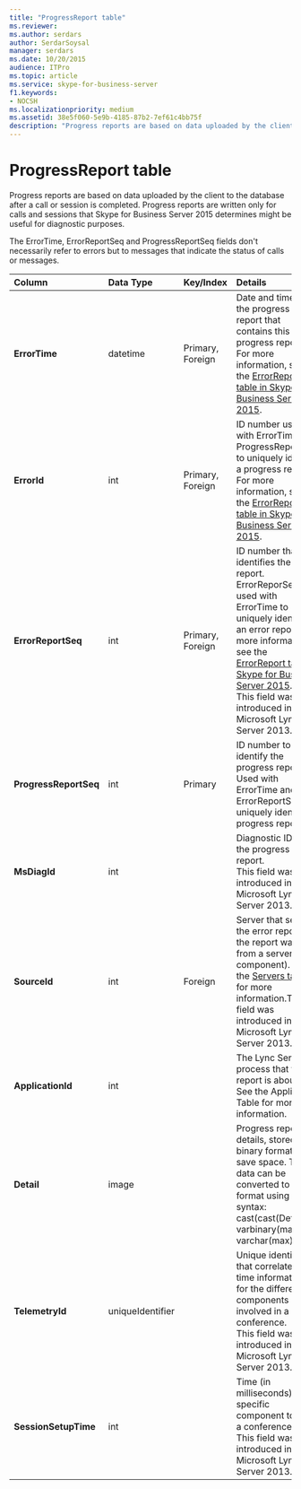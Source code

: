 ```yaml
---
title: "ProgressReport table"
ms.reviewer: 
ms.author: serdars
author: SerdarSoysal
manager: serdars
ms.date: 10/20/2015
audience: ITPro
ms.topic: article
ms.service: skype-for-business-server
f1.keywords:
- NOCSH
ms.localizationpriority: medium
ms.assetid: 38e5f060-5e9b-4185-87b2-7ef61c4bb75f
description: "Progress reports are based on data uploaded by the client to the database after a call or session is completed. Progress reports will be written only for calls and sessions that Skype for Business Server 2015 determines might be useful for diagnostic purposes."
---
```


# ProgressReport table
 
Progress reports are based on data uploaded by the client to the database after a call or session is completed. Progress reports are written only for calls and sessions that Skype for Business Server 2015 determines might be useful for diagnostic purposes.
  
The ErrorTime, ErrorReportSeq and ProgressReportSeq fields don't necessarily refer to errors but to messages that indicate the status of calls or messages.
  
|**Column**|**Data Type**|**Key/Index**|**Details**|
|:-----|:-----|:-----|:-----|
|**ErrorTime** <br/> |datetime  <br/> |Primary, Foreign  <br/> |Date and time of the progress error report that contains this progress report. For more information, see the [ErrorReport table in Skype for Business Server 2015](errorreport.md). <br/> |
|**ErrorId** <br/> |int  <br/> |Primary, Foreign  <br/> |ID number used with ErrorTime, ProgressReportSeq to uniquely identify a progress report. For more information, see the [ErrorReport table in Skype for Business Server 2015](errorreport.md). <br/> |
|**ErrorReportSeq** <br/> |int  <br/> |Primary, Foreign  <br/> |ID number that identifies the error report. ErrorReporSeq is used with ErrorTime to uniquely identify an error report. For more information, see the [ErrorReport table in Skype for Business Server 2015](errorreport.md).<br/> This field was introduced in Microsoft Lync Server 2013.  <br/> |
|**ProgressReportSeq** <br/> |int  <br/> |Primary  <br/> |ID number to identify the progress report. Used with ErrorTime and ErrorReportSeq to uniquely identify a progress report.  <br/> |
|**MsDiagId** <br/> |int  <br/> ||Diagnostic ID of the progress report.  <br/> This field was introduced in Microsoft Lync Server 2013.  <br/> |
|**SourceId** <br/> |int  <br/> |Foreign  <br/> |Server that sent the error report (if the report was sent from a server component). See the [Servers table](servers.md) for more information.This field was introduced in Microsoft Lync Server 2013. <br/> |
|**ApplicationId** <br/> |int  <br/> ||The Lync Server process that the report is about. See the Application Table for more information.  <br/> |
|**Detail** <br/> |image  <br/> ||Progress report details, stored in binary format to save space. This data can be converted to text format using this syntax:  <br/> cast(cast(Detail as varbinary(max)) as varchar(max))  <br/> |
|**TelemetryId** <br/> |uniqueIdentifier  <br/> ||Unique identifier that correlates join time information for the different components involved in a conference.  <br/> This field was introduced in Microsoft Lync Server 2013.  <br/> |
|**SessionSetupTime** <br/> |int  <br/> ||Time (in milliseconds) for a specific component to join a conference.  <br/> This field was introduced in Microsoft Lync Server 2013.  <br/> |
   

